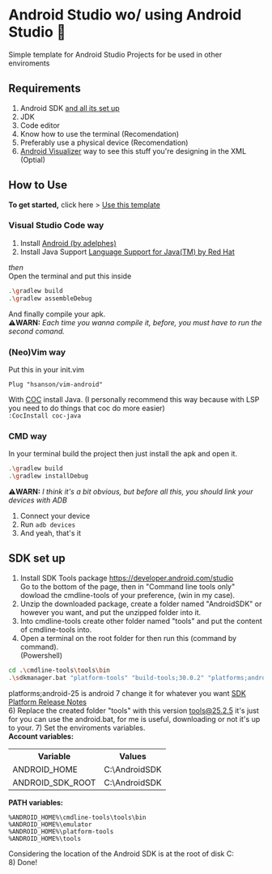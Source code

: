 # Android Studio wo/ using Android Studio 📱
Simple template for Android Studio Projects for be used in other enviroments

## Requirements
1. Android SDK [and all its set up]()
2. JDK
3. Code editor
4. Know how to use the terminal (Recomendation)
5. Preferably use a physical device (Recomendation)
6. [Android Visualizer](https://labs.udacity.com/android-visualizer/) way to see this stuff you're designing in the XML (Optial)

## How to Use
**To get started,** click here > [Use this template](https://github.com/simmxns/apk-template/generate)
### Visual Studio Code way
1. Install [Android (by adelphes)](https://marketplace.visualstudio.com/items?itemName=adelphes.android-dev-ext)
2. Install Java Support [Language Support for Java(TM) by Red Hat](https://marketplace.visualstudio.com/items?itemName=redhat.java)

*then* <br>
Open the terminal and put this inside
```bash
.\gradlew build
.\gradlew assembleDebug
```
And finally compile your apk.<br>
<b>⚠️WARN:</b> <i>Each time you wanna compile it, before, you must have to run the second comand.</i>

### (Neo)Vim way
Put this in your init.vim
```vim
Plug "hsanson/vim-android"
```
With [COC](https://github.com/neoclide/coc.nvim) install Java. (I personally recommend this way because with LSP you need to do things that coc do more easier) <br>
`:CocInstall coc-java`

### CMD way
In your terminal build the project then just install the apk and open it.
```bash
.\gradlew build
.\gradlew installDebug
```
<b>⚠️WARN:</b> <i>I think it's a bit obvious, but before all this, you should link your devices with ADB</i> 
1) Connect your device
2) Run `adb devices`
3) And yeah, that's it

## SDK set up
1) Install SDK Tools package https://developer.android.com/studio<br>
Go to the bottom of the page, then in "Command line tools only" dowload the cmdline-tools of your preference, (win in my case).
3) Unzip the downloaded package, create a folder named "AndroidSDK" or however you want, and put the unzipped folder into it.
4) Into cmdline-tools create other folder named "tools" and put the content of cmdline-tools into.
5) Open a terminal on the root folder for then run this (command by command).<br>
(Powershell)
```bash
cd .\cmdline-tools\tools\bin
.\sdkmanager.bat "platform-tools" "build-tools;30.0.2" "platforms;android-25"
```
platforms;android-25 is android 7 change it for whatever you want [SDK Platform Release Notes](https://developer.android.com/studio/releases/platforms)<br>
6) Replace the created folder "tools" with this version [tools@25.2.5](https://dl-ssl.google.com/android/repository/tools_r25.2.5-windows.zip) it's just for you can use the android.bat, for me is useful, downloading or not it's up to your.
7) Set the enviroments variables.<br>
<b>Account variables:</b><br>
<table>
  <tr>
    <th>Variable</th>
    <th>Values</th>
  </tr>
  <tr>
    <td>ANDROID_HOME</td>
    <td>C:\AndroidSDK</td>
  </tr>
  <tr>
    <td>ANDROID_SDK_ROOT</td>
    <td>C:\AndroidSDK</td>
  </tr>
</table>

<b>PATH variables:</b><br>
```
%ANDROID_HOME%\cmdline-tools\tools\bin
%ANDROID_HOME%\emulator
%ANDROID_HOME%\platform-tools
%ANDROID_HOME%\tools
```
Considering the location of the Android SDK is at the root of disk C:\
8) Done!
